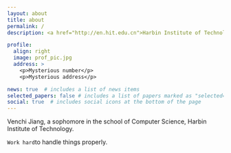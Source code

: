 ```yaml
---
layout: about
title: about
permalink: /
description: <a href="http://en.hit.edu.cn">Harbin Institute of Technology</a>

profile:
  align: right
  image: prof_pic.jpg
  address: >
    <p>Mysterious number</p>
    <p>Mysterious address</p>

news: true  # includes a list of news items
selected_papers: false # includes a list of papers marked as "selected={true}"
social: true  # includes social icons at the bottom of the page
---
```


Venchi Jiang, a sophomore in the school of Computer Science, Harbin Institute of Technology.

`Work hard`to handle things properly.
